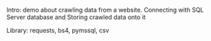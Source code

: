 Intro:  demo about crawling data from a website. 
        Connecting with SQL Server database and Storing crawled data onto it

Library: requests, bs4, pymssql, csv